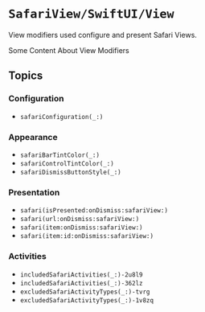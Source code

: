 #  ``SafariView/SwiftUI/View``

View modifiers used configure and present Safari Views.

Some Content About View Modifiers

## Topics

### Configuration

- ``safariConfiguration(_:)``

### Appearance

- ``safariBarTintColor(_:)``
- ``safariControlTintColor(_:)``
- ``safariDismissButtonStyle(_:)``

### Presentation

- ``safari(isPresented:onDismiss:safariView:)``
- ``safari(url:onDismiss:safariView:)``
- ``safari(item:onDismiss:safariView:)``
- ``safari(item:id:onDismiss:safariView:)``

### Activities

- ``includedSafariActivities(_:)-2u8l9``
- ``includedSafariActivities(_:)-362lz``
- ``excludedSafariActivityTypes(_:)-tvrg``
- ``excludedSafariActivityTypes(_:)-1v8zq``
